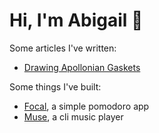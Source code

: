 # Hi, I'm Abigail 👋

Some articles I've written:

- [Drawing Apollonian Gaskets](gasket.md)

Some things I've built:

- [Focal](https://github.com/aabiji/focal), a simple pomodoro app
- [Muse](https://github.com/aabiji/muse), a cli music player
